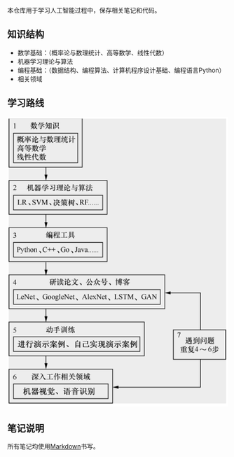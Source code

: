 本仓库用于学习人工智能过程中，保存相关笔记和代码。

## 知识结构
* 数学基础：（概率论与数理统计、高等数学、线性代数）
* 机器学习理论与算法
* 编程基础：（数据结构、编程算法、计算机程序设计基础、编程语言Python）
* 相关领域

## 学习路线
![学习路线][学习路线]

## 笔记说明
所有笔记均使用[Markdown][Markdown]书写。

[Markdown]:https://www.markdownguide.org/
[学习路线]:https://github.com/mqiaohaibin/ArtificialIntelligence/blob/master/res/learning_route.png?raw=true